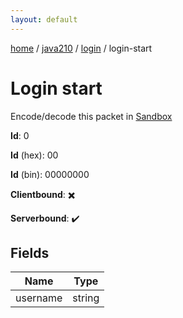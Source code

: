 ```yaml
---
layout: default
---
```


[home](/)  /  [java210](/protocol/java210)  /  [login](/protocol/java210/login)  /  login-start

# Login start

Encode/decode this packet in [Sandbox](../../../sandbox/java210#login.login_start)

**Id**: 0

**Id** (hex): 00

**Id** (bin): 00000000

**Clientbound**: ✖️

**Serverbound**: ✔️

## Fields

Name | Type
---|---
username | string
